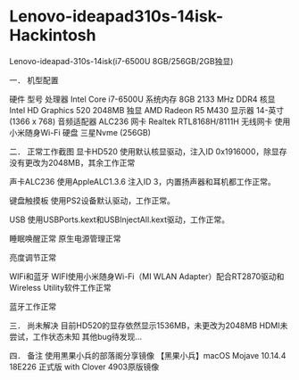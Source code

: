 # Lenovo-ideapad310s-14isk-Hackintosh
Lenovo-ideapad-310s-14isk(i7-6500U 8GB/256GB/2GB独显)

一．	机型配置

  硬件	        型号
  处理器       Intel Core i7-6500U
  系统内存      8GB 2133 MHz DDR4
  核显        Intel HD Graphics 520 2048MB
  独显        AMD Radeon R5 M430
  显示器       14-英寸(1366 x 768)
  音频适配器   ALC236
  网卡        Realtek RTL8168H/8111H
  无线网卡     使用小米随身Wi-Fi
  硬盘        三星Nvme (256GB)

二．	正常工作截图
显卡HD520
使用默认核显驱动，注入ID 0x1916000，除显存没有更改为2048MB，其余工作正常
 
声卡ALC236
使用AppleALC1.3.6 注入ID 3，内置扬声器和耳机都工作正常。

键盘触摸板
使用PS2设备默认驱动，工作正常。
 
USB
使用USBPorts.kext和USBInjectAll.kext驱动，工作正常。
 
睡眠唤醒正常
原生电源管理正常
 
亮度调节正常
 

WIFi和蓝牙
WIFI使用小米随身Wi-Fi（MI WLAN Adapter）配合RT2870驱动和Wireless Utility软件工作正常
 
蓝牙工作正常 

三．	尚未解决
目前HD520的显存依然显示1536MB，未更改为2048MB
HDMI未尝试，工作状态未知
其他bug待发现...

四．	备注
使用黒果小兵的部落阁分享镜像
【黑果小兵】macOS Mojave 10.14.4 18E226 正式版 with Clover 4903原版镜像
	

